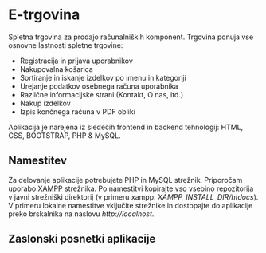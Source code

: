 # E-trgovina

Spletna trgovina za prodajo računalniških komponent. Trgovina ponuja vse osnovne lastnosti spletne trgovine:
- Registracija in prijava uporabnikov
- Nakupovalna košarica
- Sortiranje in iskanje izdelkov po imenu in kategoriji
- Urejanje podatkov osebnega računa uporabnika
- Različne informacijske strani (Kontakt, O nas, itd.)
- Nakup izdelkov
- Izpis končnega računa v PDF obliki

Aplikacija je narejena iz sledečih frontend in backend tehnologij: HTML, CSS, BOOTSTRAP, PHP & MySQL.

## Namestitev

Za delovanje aplikacije potrebujete PHP in MySQL strežnik. Priporočam uporabo [XAMPP](https://www.apachefriends.org/) strežnika.
Po namestitvi kopirajte vso vsebino repozitorija v javni strežniški direktorij (v primeru xampp: *XAMPP_INSTALL_DIR/htdocs*). V 
primeru lokalne namestitve vključite strežnike in dostopajte do aplikacije preko brskalnika na naslovu *http://localhost*.

## Zaslonski posnetki aplikacije



